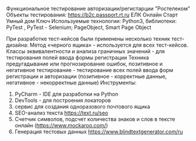 Функциональное тестирование авторизации/регистарции "Ростелеком"
Объекты тестирования: https://b2c.passport.rt.ru
ЕЛК
Онлайн
Старт
Умный дом
Ключ
Используемые технологии:
Python3, библиотеки: PyTest , PyTest - Selenium; PageObject, Smart Page Object

При разработке тест-кейсов были применены несколько техник тест-дизайна:
Метод «черного ящика» - используется для всех тест-кейсов.
Классы эквивалентности и анализа граничных значений - для тестирования полей ввода формы регистрации
Техника предугадывание или прогнозирование ошибок, позитивное и негативное тестирование - тестирование всех полей ввода форм регистрации и авторизации 
(позитивное - корректные данные, негативное - некорректные данные)
 Инструменты:
1. PyCharm - IDE для разработки на Python
2. DevTools - для построения локаторов
3. сервис для создания одноразового почтового ящика
4. SEO-анализ текста https://text.ru/seo
5. Счетчик символов, подсчет количества знаков и слов в тексте онлайн  (https://www.mockaroo.com/)
6. Генерация тестовых данных https://www.blindtextgenerator.com/ru
